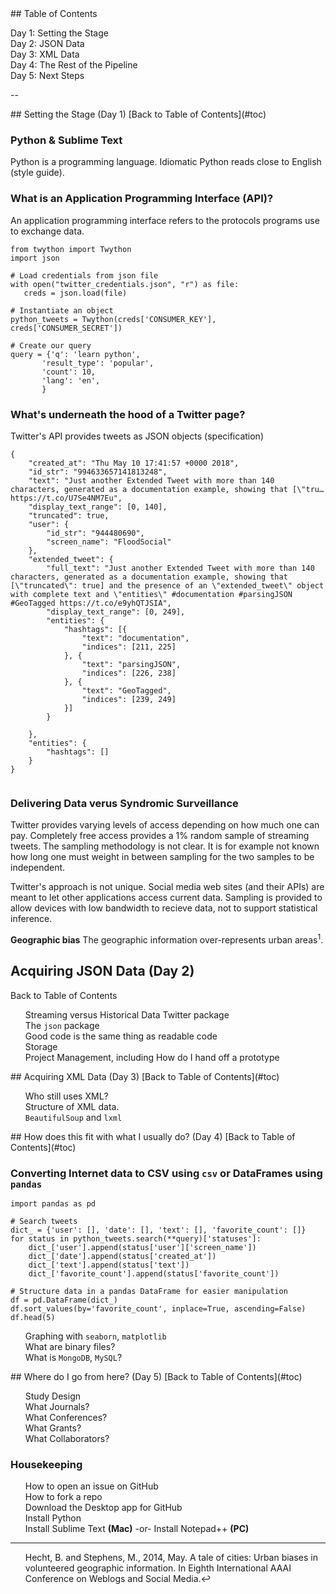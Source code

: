 <div id="toc"/>
## Table of Contents

 [Day 1: Setting the Stage](#day-1)<br>
 [Day 2: JSON Data](#day-2)<br>
 [Day 3: XML Data](#day-3)<br>
 [Day 4: The Rest of the Pipeline](#day-4)<br>
 [Day 5: Next Steps](#day-5)<br> 

--
<div id="day-1"/>
## Setting the Stage (Day 1)
[Back to Table of Contents](#toc)

### [Python](https://www.python.org/) & [Sublime Text](https://www.sublimetext.com/)

 Python is a programming language. Idiomatic Python reads close to English ([style guide]("https://docs.python-guide.org/writing/style/")).



### What is an Application Programming Interface (API)?

 An application programming interface refers to the protocols programs use to exchange data. 
 
 ```
from twython import Twython  
import json

# Load credentials from json file
with open("twitter_credentials.json", "r") as file:  
    creds = json.load(file)

# Instantiate an object
python_tweets = Twython(creds['CONSUMER_KEY'], creds['CONSUMER_SECRET'])

# Create our query
query = {'q': 'learn python',  
        'result_type': 'popular',
        'count': 10,
        'lang': 'en',
        }
 ```



### What's underneath the hood of a Twitter page?

  Twitter's API provides tweets as JSON objects ([specification](https://developer.twitter.com/en/docs/tweets/data-dictionary/overview/intro-to-tweet-json.html))

```
{
	"created_at": "Thu May 10 17:41:57 +0000 2018",
	"id_str": "994633657141813248",
	"text": "Just another Extended Tweet with more than 140 characters, generated as a documentation example, showing that [\"tru… https://t.co/U7Se4NM7Eu",
	"display_text_range": [0, 140],
	"truncated": true,
	"user": {
		"id_str": "944480690",
		"screen_name": "FloodSocial"
	},
	"extended_tweet": {
		"full_text": "Just another Extended Tweet with more than 140 characters, generated as a documentation example, showing that [\"truncated\": true] and the presence of an \"extended_tweet\" object with complete text and \"entities\" #documentation #parsingJSON #GeoTagged https://t.co/e9yhQTJSIA",
		"display_text_range": [0, 249],
		"entities": {
			"hashtags": [{
				"text": "documentation",
				"indices": [211, 225]
			}, {
				"text": "parsingJSON",
				"indices": [226, 238]
			}, {
				"text": "GeoTagged",
				"indices": [239, 249]
			}]
		}

	},
	"entities": {
		"hashtags": []
	}
}


```


### Delivering Data verus Syndromic Surveillance

 Twitter provides varying levels of access depending on how much one can pay. Completely free access provides a 1% random sample of streaming tweets. The sampling methodology is not clear. It is for example not known how long one must weight in between sampling for the two samples to be independent. 
 
  Twitter's approach is not unique. Social media web sites (and their APIs) are meant to let other applications access current data. Sampling is provided to allow devices with low bandwidth to recieve data, not to support statistical inference. 
  
  **Geographic bias** The geographic information over-represents urban areas[^1]. 


[^1]: Hecht, B. and Stephens, M., 2014, May. A tale of cities: Urban biases in volunteered geographic information. In Eighth International AAAI Conference on Weblogs and Social Media.

## Acquiring JSON Data (Day 2)
[Back to Table of Contents](#toc)

1. Streaming versus Historical Data [Twitter package](https://stackabuse.com/accessing-the-twitter-api-with-python/)
2. The `json` package
3. Good code is the same thing as readable code
4. Storage
5. Project Management, including How do I hand off a prototype


<div id="day-3"/>
## Acquiring XML Data (Day 3)
[Back to Table of Contents](#toc)

2. Who still uses XML?
3. Structure of XML data.
4. `BeautifulSoup` and `lxml`

<div id="day-4"/>
## How does this fit with what I usually do? (Day 4)
[Back to Table of Contents](#toc)

### Converting Internet data to CSV using  `csv` or DataFrames using  `pandas` 

```
import pandas as pd

# Search tweets
dict_ = {'user': [], 'date': [], 'text': [], 'favorite_count': []}  
for status in python_tweets.search(**query)['statuses']:  
    dict_['user'].append(status['user']['screen_name'])
    dict_['date'].append(status['created_at'])
    dict_['text'].append(status['text'])
    dict_['favorite_count'].append(status['favorite_count'])

# Structure data in a pandas DataFrame for easier manipulation
df = pd.DataFrame(dict_)  
df.sort_values(by='favorite_count', inplace=True, ascending=False)  
df.head(5)
```

2. Graphing with `seaborn`, `matplotlib`
3. What are binary files? 
4. What is `MongoDB`, `MySQL`?

<div id="day-5"/>
## Where do I go from here? (Day 5)
[Back to Table of Contents](#toc)

1. Study Design
2. What Journals?
3. What Conferences?
4. What Grants?
5. What Collaborators?



### Housekeeping 

 1. [How to open an issue on GitHub](https://help.github.com/en/articles/creating-an-issue)
 1. [How to fork a repo](https://help.github.com/en/articles/fork-a-repo)
 1. [Download the Desktop app for GitHub](https://desktop.github.com/)
 1. [Install Python](https://www.python.org/downloads/)
 1. [Install Sublime Text **(Mac)**](https://www.sublimetext.com/)  -or- [Install Notepad++ **(PC)**](https://notepad-plus-plus.org/)

